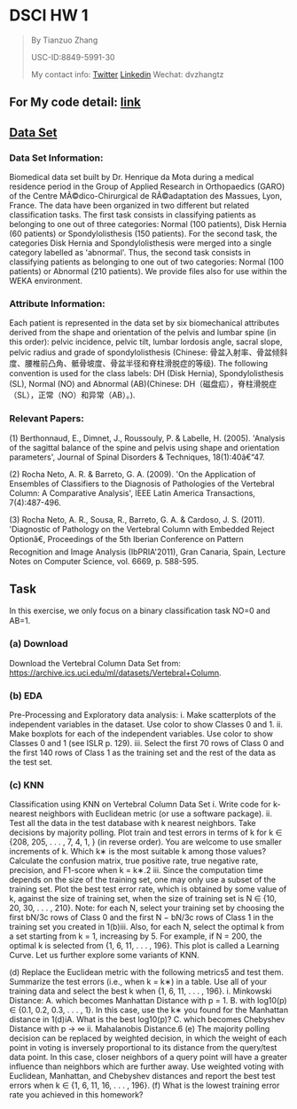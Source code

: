 # DSCI HW 1
> By Tianzuo Zhang
>
> USC-ID:8849-5991-30
> 
> My contact info: [Twitter](https://twitter.com/dvzhangtz) [Linkedin](https://www.linkedin.com/in/tianzuo-zhang/) Wechat: dvzhangtz

## For My code detail: [link](https://github.com/DSCI-552/homework-1-dvzhang/blob/main/scripts/DSCI552_HW1_Tianzuo_Zhang.ipynb)

## [Data Set](https://archive.ics.uci.edu/ml/datasets/Vertebral+Column)

### Data Set Information:

Biomedical data set built by Dr. Henrique da Mota during a medical residence period in the Group of Applied Research in Orthopaedics (GARO) of the Centre MÃ©dico-Chirurgical de RÃ©adaptation des Massues, Lyon, France. 
The data have been organized in two different but related classification tasks. The first task consists in classifying patients as belonging to one out of three categories: Normal (100 patients), Disk Hernia (60 patients) or Spondylolisthesis (150 patients). For the second task, the categories Disk Hernia and Spondylolisthesis were merged into a single category labelled as 'abnormal'. Thus, the second task consists in classifying patients as belonging to one out of two categories: Normal (100 patients) or Abnormal (210 patients). We provide files also for use within the WEKA environment.


### Attribute Information:

Each patient is represented in the data set by six biomechanical attributes derived from the shape and orientation of the pelvis and lumbar spine (in this order): pelvic incidence, pelvic tilt, lumbar lordosis angle, sacral slope, pelvic radius and grade of spondylolisthesis (Chinese: 骨盆入射率、骨盆倾斜度、腰椎前凸角、骶骨坡度、骨盆半径和脊柱滑脱症的等级). 
The following convention is used for the class labels: DH (Disk Hernia), Spondylolisthesis (SL), Normal (NO) and Abnormal (AB)(Chinese: DH（磁盘疝），脊柱滑脱症（SL），正常（NO）和异常（AB）。).


### Relevant Papers:

(1) Berthonnaud, E., Dimnet, J., Roussouly, P. & Labelle, H. (2005). 'Analysis of the sagittal balance of the spine and pelvis using shape and orientation parameters', Journal of Spinal Disorders & Techniques, 18(1):40â€“47.

(2) Rocha Neto, A. R. & Barreto, G. A. (2009). 'On the Application of Ensembles of Classifiers to the Diagnosis of Pathologies of the Vertebral Column: A Comparative Analysis', IEEE Latin America Transactions, 7(4):487-496.

(3) Rocha Neto, A. R., Sousa, R., Barreto, G. A. & Cardoso, J. S. (2011). 'Diagnostic of Pathology on the Vertebral Column with Embedded Reject Optionâ€, Proceedings of the 5th Iberian Conference on Pattern Recognition and Image Analysis (IbPRIA'2011), Gran Canaria, Spain, Lecture Notes on Computer Science, vol. 6669, p. 588-595.

## Task
In this exercise, we only focus on a binary classiﬁcation task NO=0 and AB=1.

### (a) Download
Download the Vertebral Column Data Set from: https://archive.ics.uci.edu/ml/datasets/Vertebral+Column.
### (b) EDA
Pre-Processing and Exploratory data analysis:
i. Make scatterplots of the independent variables in the dataset. Use color to show Classes 0 and 1.
ii. Make boxplots for each of the independent variables. Use color to show Classes 0 and 1 (see ISLR p. 129).
iii. Select the first 70 rows of Class 0 and the first 140 rows of Class 1 as the training set and the rest of the data as the test set.
### (c) KNN
Classification using KNN on Vertebral Column Data Set
i. Write code for k-nearest neighbors with Euclidean metric (or use a software package).
ii. Test all the data in the test database with k nearest neighbors. Take decisions by majority polling. Plot train and test errors in terms of k for k ∈ {208, 205, . . . , 7, 4, 1, } (in reverse order). You are welcome to use smaller increments of k. Which k∗ is the most suitable k among those values? Calculate the confusion matrix, true positive rate, true negative rate, precision, and F1-score when k = k∗.2
iii. Since the computation time depends on the size of the training set, one may only use a subset of the training set. Plot the best test error rate, which is obtained by some value of k, against the size of training set, when the size of training set is N ∈ {10, 20, 30, . . . , 210}.
Note: for each N, select your training set by choosing the first bN/3c rows of Class 0 and the first N − bN/3c rows of Class 1 in the training set you created in 1(b)iii. Also, for
each N, select the optimal k from a set starting from k = 1, increasing by 5. For example, if N = 200, the optimal k is selected from {1, 6, 11, . . . , 196}. This plot is called a Learning Curve.
Let us further explore some variants of KNN.

(d) Replace the Euclidean metric with the following metrics5 and test them. Summarize the test errors (i.e., when k = k∗) in a table. Use all of your training data and select the best k when {1, 6, 11, . . . , 196}.
i. Minkowski Distance:
A. which becomes Manhattan Distance with p = 1.
B. with log10(p) ∈ {0.1, 0.2, 0.3, . . . , 1}. In this case, use the k∗ you found for the Manhattan distance in 1(d)iA. What is the best log10(p)?
C. which becomes Chebyshev Distance with p → ∞
ii. Mahalanobis Distance.6
(e) The majority polling decision can be replaced by weighted decision, in which the weight of each point in voting is inversely proportional to its distance from the query/test data point. In this case, closer neighbors of a query point will have a greater influence than neighbors which are further away. Use weighted voting with Euclidean, Manhattan, and Chebyshev distances and report the best test errors when k ∈ {1, 6, 11, 16, . . . , 196}.
(f) What is the lowest training error rate you achieved in this homework?

